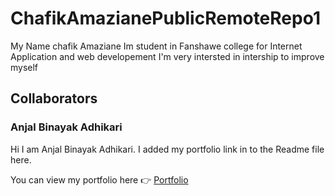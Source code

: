 # ChafikAmazianePublicRemoteRepo1

My Name chafik Amaziane Im student in Fanshawe college for Internet Application and web developement I'm very intersted in intership to improve myself

## Collaborators

### Anjal Binayak Adhikari

Hi I am Anjal Binayak Adhikari. I added my portfolio link in to the Readme file here.

You can view my portfolio here 👉 [Portfolio](https://anjalbinayak.com.np)

